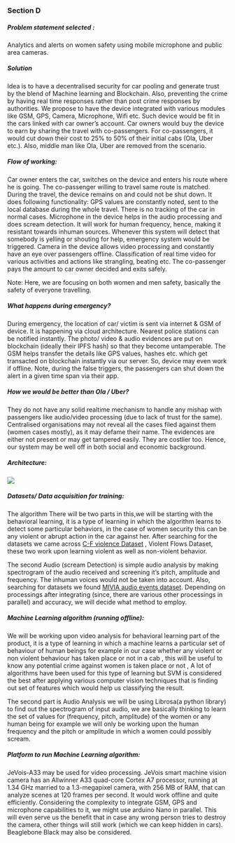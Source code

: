 ### Section D


##### Problem statement selected : 
Analytics and alerts on women safety using mobile microphone and public area cameras.

##### Solution
Idea is to have a decentralised security for car pooling and generate trust by the blend of Machine learning and Blockchain. Also, preventing the crime by having real time responses rather than post crime responses by authorities.
We propose to have the device integrated with various modules like GSM, GPS, Camera, Microphone, Wifi etc. Such device would be fit in the cars linked with car owner’s account. Car owners would buy the device to earn by sharing the travel with co-passengers. For co-passengers, it would cut down their cost to 25% to 50% of their initial cabs (Ola, Uber etc.). Also, middle man like Ola, Uber are removed from the scenario.

##### Flow of working:

Car owner enters the car, switches on the device and enters his route where he is going.
The co-passenger willing to travel same route is matched.
During the travel, the device remains on and could not be shut down. It does following functionality:
GPS values are constantly noted, sent to the local database during the whole travel. There is no tracking of the car in normal cases.
Microphone in the device helps in the audio processing and does scream detection. It will work for human frequency, hence, making it resistant towards inhuman sources. Whenever this system will detect that somebody is yelling or shouting for help, emergency system would be triggered.
Camera in the device allows video processing and constantly have an eye over passengers offline. Classification of real time video for various activities and actions like strangling, beating etc.
The co-passenger pays the amount to car owner decided and exits safely.

Note: Here, we are focusing on both women and men safety, basically the safety of everyone travelling.

##### What happens during emergency?

During emergency, the location of car/ victim is sent via internet & GSM of device. It is happening via cloud architecture. Nearest police stations can be notified instantly. The photo/ video & audio evidences are put on blockchain (ideally their IPFS hash) so that they become untamperable. The GSM helps transfer the details like GPS values, hashes etc. which get transacted on blockchain instantly via our server. So, device may even work if offline. Note, during the false triggers, the passengers can shut down the alert in a given time span via their app.

##### How we would be better than Ola / Uber?
They do not have any solid realtime mechanism to handle any mishap with passengers like audio/video processing (due to lack of trust for the same). Centralised organisations may not reveal all the cases filed against them (women cases mostly), as it may defame their name. The evidences are either not present or may get tampered easily. They are costlier too. Hence, our system may be well off in both social and economic background.

##### Architecture:
<img src= "https://github.com/piyush-98/Cesltine_TEST/blob/master/Section%20D/architecture.png">

##### Datasets/ Data acquisition for training:
The algorithm 
There will be two parts in this,we will be starting with the behavioral learning, it is a type of learning in which the algorithm learns to detect some particular behaviors, in the case of women security this can be any violent or abrupt action in the car against her. After searching for the datasets we came across [C-F violence Dataset](https://www.openu.ac.il/home/hassner/data/violentflows/) , Violent Flows Dataset, these two work upon learning violent as well as non-violent behavior.

The second Audio (scream Detection) is simple audio analysis by making spectrogram of the audio received and screening it’s pitch, amplitude and frequency. The inhuman voices would not be taken into account. Also, searching for datasets we found [MIVIA audio events dataset](http://www.cs.rug.nl/~nick/datasets/). Depending on processings after integrating (since, there are various other processings in parallel) and accuracy, we will decide what method to employ.  



##### Machine Learning algorithm (running offline):
We will be working upon video analysis for behavioral learning part of the product, it is a type of learning in which a machine learns a particular set of behaviour of human beings for example in our case whether any violent or non violent behaviour has taken place or not in a cab , this will be useful to know any potential crime against women is taken place or not , A lot of algorithms have been used for this type of learning but SVM is considered the best after applying various computer vision techniques that is finding out set of features which would help us classifying the result.

The second part is Audio Analysis we will be using Librosa(a python library) to find out the spectrogram of input audio, we are basically thinking to learn the set of values for (frequency, pitch, amplitude) of the women or any human being for example we will only be working upon the human frequency and the pitch or amplitude in which a women could possibly scream.   

##### Platform to run Machine Learning algorithm:

JeVois-A33 may be used for video processing. JeVois smart machine vision camera has an Allwinner A33 quad-core Cortex A7 processor, running at 1.34 GHz married to a 1.3-megapixel camera, with 256 MB of RAM, that can analyze scenes at 120 frames per second. It would work offline and quite efficiently. Considering the complexity to integrate GSM, GPS and microphone capabilities to it, we might use arduino Nano in parallel. This will even serve us the benefit that in case any wrong person tries to destroy the camera, other things will still work (which we can keep hidden in cars). Beaglebone Black may also be considered.




